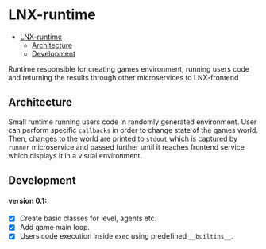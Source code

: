 # LNX-runtime

- [LNX-runtime](#lnx-runtime)
  - [Architecture](#architecture)
  - [Development](#development)

Runtime responsible for creating games environment, running users code and returning the results through other microservices to LNX-frontend

## Architecture

Small runtime running users code in randomly generated environment. User can perform specific `callbacks` in order to change state of the games world. Then, changes to the world are printed to `stdout` which is captured by `runner` microservice and passed further until it reaches frontend service which displays it in a visual environment.

## Development

#### version 0.1:

- [X] Create basic classes for level, agents etc.
- [X] Add game main loop.
- [X] Users code execution inside `exec` using predefined `__builtins__`.